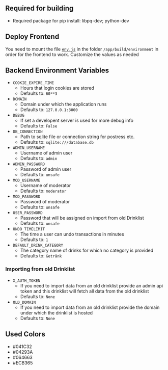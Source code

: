## Required for building
* Required package for pip install: libpq-dev; python-dev

## Deploy Frontend
You need to mount the file   [`env.js`](frontend/public/environment/env.js) in the folder `/app/build/environment` in order for the frontend to work. Customize the values as needed

## Backend Environment Variables
* `COOKIE_EXPIRE_TIME`
  * Hours that login cookies are stored
  * Defaults to: `60**3`
* `DOMAIN`
  * Domain under which the application runs
  * Defaults to: `127.0.0.1:3000`
* `DEBUG`
  * If set a developent server is used for more debug info
  * Defaults to: `False`
* `DB_CONNECTION`
  * Path to sqlite file or connection string for postress etc.
  * Defaults to: `sqlite:///database.db`
* `ADMIN_USERNAME`
  * Username of admin user
  * Defaults to: `admin`
* `ADMIN_PASSWORD`
  * Password of admin user
  * Defaults to: `unsafe`
* `MOD_USERNAME`
  * Username of moderator
  * Defaults to: `moderator`
* `MOD_PASSWORD`
  * Password of moderator
  * Defaults to: `unsafe`
* `USER_PASSWORD`
  * Password that will be assigned on import from old Drinklist
  * Defaults to: `unsafe`
* `UNDO_TIMELIMIT`
  * The time a user can undo transactions in minutes
  * Defaults to: `1`
* `DEFAULT_DRINK_CATEGORY`
  * The category name of drinks for which no category is provided
  * Defaults to: `Getränk`

### Importing from old Drinklist
* `X_AUTH_TOKEN`
  * If you need to import data from an old drinklist provide an admin api token and this drinklist will fetch all data from the old drinklist
  * Defaults to: `None`
* `OLD_DOMAIN`
  * If you need to import data from an old drinklist provide the domain under which the drinklist is hosted
  * Defaults to: `None`

## Used Colors
* #041C32
* #04293A
* #064663
* #ECB365
